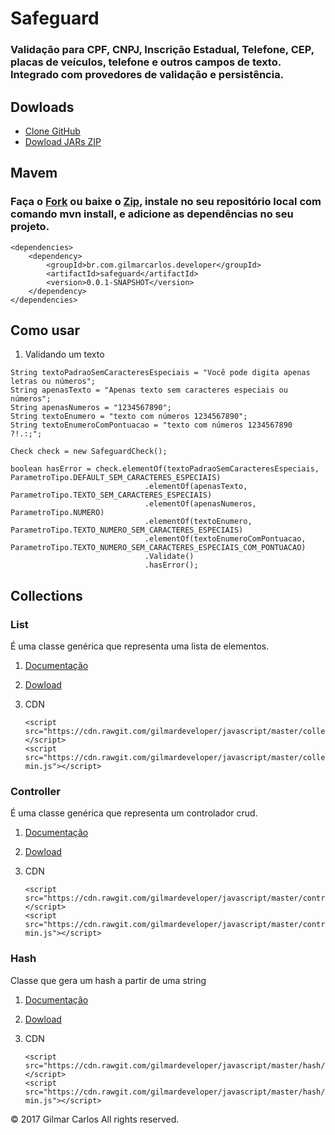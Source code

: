 # Safeguard

### Validação para CPF, CNPJ, Inscrição Estadual, Telefone, CEP, placas de veículos, telefone e outros campos de texto. Integrado com provedores de validação e persistência.

## Dowloads

* [Clone GitHub](https://github.com/gilmardeveloper/java-validator-safeguard.git) 
* [Dowload JARs ZIP](https://github.com/gilmardeveloper/java-validator-safeguard/raw/master/downloads/safeguard.zip)

## Mavem

### Faça o [Fork](https://github.com/gilmardeveloper/java-validator-safeguard.git) ou baixe o [Zip](https://github.com/gilmardeveloper/java-validator-safeguard/archive/master.zip), instale no seu repositório local com comando mvn install, e adicione as dependências no seu projeto.

```
<dependencies>
	<dependency>
		<groupId>br.com.gilmarcarlos.developer</groupId>
		<artifactId>safeguard</artifactId>
		<version>0.0.1-SNAPSHOT</version>
	</dependency>
</dependencies>

```
## Como usar

1. Validando um texto

 ```
 String textoPadraoSemCaracteresEspeciais = "Você pode digita apenas letras ou números";
 String apenasTexto = "Apenas texto sem caracteres especiais ou números";
 String apenasNumeros = "1234567890";
 String textoEnumero = "texto com números 1234567890";
 String textoEnumeroComPontuacao = "texto com números 1234567890 ?!.:;";
 
 Check check = new SafeguardCheck();
 
 boolean hasError = check.elementOf(textoPadraoSemCaracteresEspeciais, ParametroTipo.DEFAULT_SEM_CARACTERES_ESPECIAIS)
		          			   .elementOf(apenasTexto, ParametroTipo.TEXTO_SEM_CARACTERES_ESPECIAIS)
							   .elementOf(apenasNumeros, ParametroTipo.NUMERO)
							   .elementOf(textoEnumero, ParametroTipo.TEXTO_NUMERO_SEM_CARACTERES_ESPECIAIS)
							   .elementOf(textoEnumeroComPontuacao, ParametroTipo.TEXTO_NUMERO_SEM_CARACTERES_ESPECIAIS_COM_PONTUACAO)
							   .Validate()
							   .hasError();
 
 ```


## Collections                                                   
                                                                  
### List                                                            
É uma classe genérica que representa uma lista de elementos.

1. [Documentação](https://github.com/gilmardeveloper/javascript/raw/master/dowloads/docs.zip)
2. [Dowload](https://github.com/gilmardeveloper/javascript/raw/master/dowloads/collections.zip)
3. CDN
   
   ```
   <script src="https://cdn.rawgit.com/gilmardeveloper/javascript/master/collections/list.js"></script>
   <script src="https://cdn.rawgit.com/gilmardeveloper/javascript/master/collections/list-min.js"></script>  

   ```

### Controller                                                            
É uma classe genérica que representa um controlador crud.

1. [Documentação](https://github.com/gilmardeveloper/javascript/raw/master/dowloads/docs.zip)
2. [Dowload](https://github.com/gilmardeveloper/javascript/raw/master/dowloads/controller.zip)
3. CDN
   
   ```
   <script src="https://cdn.rawgit.com/gilmardeveloper/javascript/master/controller/controller.js"></script>
   <script src="https://cdn.rawgit.com/gilmardeveloper/javascript/master/controller/controller-min.js"></script>  

   ```

### Hash                                                            
Classe que gera um hash a partir de uma string

1. [Documentação](https://github.com/gilmardeveloper/javascript/raw/master/dowloads/docs.zip)
2. [Dowload](https://github.com/gilmardeveloper/javascript/raw/master/dowloads/hash.zip)
3. CDN
   
   ```
   <script src="https://cdn.rawgit.com/gilmardeveloper/javascript/master/hash/hash.js"></script>
   <script src="https://cdn.rawgit.com/gilmardeveloper/javascript/master/hash/hash-min.js"></script>  

   ```
 
© 2017 Gilmar Carlos All rights reserved.
